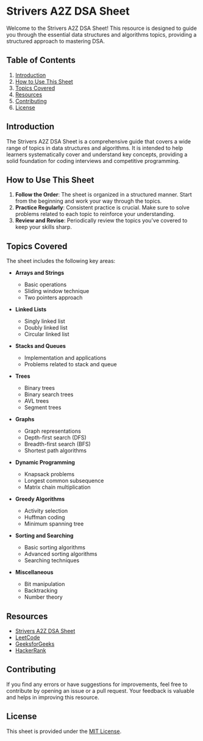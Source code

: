 # Strivers A2Z DSA Sheet

Welcome to the Strivers A2Z DSA Sheet! This resource is designed to guide you through the essential data structures and algorithms topics, providing a structured approach to mastering DSA.

## Table of Contents

1. [Introduction](#introduction)
2. [How to Use This Sheet](#how-to-use-this-sheet)
3. [Topics Covered](#topics-covered)
4. [Resources](#resources)
5. [Contributing](#contributing)
6. [License](#license)

## Introduction

The Strivers A2Z DSA Sheet is a comprehensive guide that covers a wide range of topics in data structures and algorithms. It is intended to help learners systematically cover and understand key concepts, providing a solid foundation for coding interviews and competitive programming.

## How to Use This Sheet

1. **Follow the Order**: The sheet is organized in a structured manner. Start from the beginning and work your way through the topics.
2. **Practice Regularly**: Consistent practice is crucial. Make sure to solve problems related to each topic to reinforce your understanding.
3. **Review and Revise**: Periodically review the topics you've covered to keep your skills sharp.

## Topics Covered

The sheet includes the following key areas:

- **Arrays and Strings**
  - Basic operations
  - Sliding window technique
  - Two pointers approach

- **Linked Lists**
  - Singly linked list
  - Doubly linked list
  - Circular linked list

- **Stacks and Queues**
  - Implementation and applications
  - Problems related to stack and queue

- **Trees**
  - Binary trees
  - Binary search trees
  - AVL trees
  - Segment trees

- **Graphs**
  - Graph representations
  - Depth-first search (DFS)
  - Breadth-first search (BFS)
  - Shortest path algorithms

- **Dynamic Programming**
  - Knapsack problems
  - Longest common subsequence
  - Matrix chain multiplication

- **Greedy Algorithms**
  - Activity selection
  - Huffman coding
  - Minimum spanning tree

- **Sorting and Searching**
  - Basic sorting algorithms
  - Advanced sorting algorithms
  - Searching techniques

- **Miscellaneous**
  - Bit manipulation
  - Backtracking
  - Number theory

## Resources

- [Strivers A2Z DSA Sheet](https://takeuforward.org/strivers-a2z-dsa-course/strivers-a2z-dsa-course-sheet-2)
- [LeetCode](https://leetcode.com)
- [GeeksforGeeks](https://www.geeksforgeeks.org)
- [HackerRank](https://www.hackerrank.com)

## Contributing

If you find any errors or have suggestions for improvements, feel free to contribute by opening an issue or a pull request. Your feedback is valuable and helps in improving this resource.

## License

This sheet is provided under the [MIT License](LICENSE).
